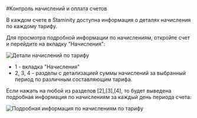 #Контроль начислений и оплата счетов

В каждом счете в Staminity доступна информация о деталях начисления по каждому тарифу. 

Для просмотра подробной информации по начислениям, откройте счет и перейдите на вкладку "Начисления":  

![Детали начислений по тарифу](http://content.staminity.com/assets/images/_new/tariffs/tariff-details.png)

* 1 - вкладка "Начисления"
* 2, 3, 4 - разделы с детализацией суммы начислений за выбранный период по различным составляющим тарифа. 

Если нажать на любой из разделов [2],[3],[4], то будет выведена подробная информация по начислениям за каждый день периода счета:  

![Подробная информация по начислениям по тарифу](http://content.staminity.com/assets/images/_new/tariffs/tariff-drill-down.gif)

